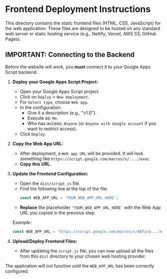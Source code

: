 # Frontend Deployment Instructions

This directory contains the static frontend files (HTML, CSS, JavaScript) for the web application. These files are designed to be hosted on any standard web server or static hosting service (e.g., Netlify, Vercel, AWS S3, GitHub Pages).

## **IMPORTANT: Connecting to the Backend**

Before the website will work, you **must** connect it to your Google Apps Script backend.

1.  **Deploy your Google Apps Script Project:**
    *   Open your Google Apps Script project.
    *   Click on `Deploy` > `New deployment`.
    *   For `Select type`, choose `Web app`.
    *   In the configuration:
        *   Give it a description (e.g., "v1.0").
        *   Execute as: `Me`.
        *   Who has access: `Anyone` (or `Anyone with Google account` if you want to restrict access).
    *   Click `Deploy`.

2.  **Copy the Web App URL:**
    *   After deployment, a `Web app URL` will be provided. It will look something like `https://script.google.com/macros/s/..../exec`.
    *   **Copy this URL.**

3.  **Update the Frontend Configuration:**
    *   Open the `dist/script.js` file.
    *   Find the following line at the top of the file:
        ```javascript
        const WEB_APP_URL = 'YOUR_WEB_APP_URL_HERE';
        ```
    *   **Replace** the placeholder `'YOUR_WEB_APP_URL_HERE'` with the Web App URL you copied in the previous step.

    *Example:*
    ```javascript
    const WEB_APP_URL = 'https://script.google.com/macros/s/AKfycb.../exec';
    ```

4.  **Upload/Deploy Frontend Files:**
    *   After updating the `script.js` file, you can now upload all the files from this `dist` directory to your chosen web hosting provider.

The application will not function until the `WEB_APP_URL` has been correctly configured.
